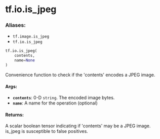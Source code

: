<div itemscope itemtype="http://developers.google.com/ReferenceObject">
<meta itemprop="name" content="tf.io.is_jpeg" />
<meta itemprop="path" content="Stable" />
</div>

# tf.io.is_jpeg

### Aliases:

* `tf.image.is_jpeg`
* `tf.io.is_jpeg`

``` python
tf.io.is_jpeg(
    contents,
    name=None
)
```

Convenience function to check if the 'contents' encodes a JPEG image.

#### Args:

* <b>`contents`</b>: 0-D `string`. The encoded image bytes.
* <b>`name`</b>: A name for the operation (optional)


#### Returns:

A scalar boolean tensor indicating if 'contents' may be a JPEG image.
is_jpeg is susceptible to false positives.